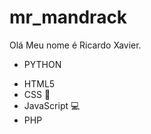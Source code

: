 # mr_mandrack
Olá Meu nome é Ricardo Xavier.

<ul>
  <li>
    PYTHON
  </li>
</ul>

<ul>
  <li>
    HTML5
  </li>
  <li>
    CSS 🥂
  </li>
  <li>
    JavaScript 💻
  </li>
  <li>
    PHP
  </li>
</ul>
